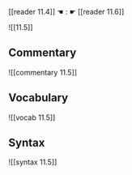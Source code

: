 [[reader 11.4]] ☚ : ☛ [[reader 11.6]]

![[11.5]]

## Commentary

![[commentary 11.5]]

## Vocabulary

![[vocab 11.5]]

## Syntax

![[syntax 11.5]]

